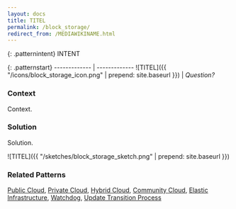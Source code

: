 ```yaml
---
layout: docs
title: TITEL
permalink: /block_storage/
redirect_from: /MEDIAWIKINAME.html
---
```


{: .patternintent}
INTENT

{: .patternstart}
------------- | -------------
![TITEL]({{ "/icons/block_storage_icon.png" | prepend: site.baseurl }})  | *Question?*

### Context

Context.

### Solution

Solution.
 
![TITEL]({{ "/sketches/block_storage_sketch.png" | prepend: site.baseurl }})

### Related Patterns
[Public Cloud](/public_cloud/), [Private Cloud](/private_cloud/), [Hybrid Cloud](/hybrid_cloud/), [Community Cloud](/community_cloud/), [Elastic Infrastructure](/elastic_infrastructure/), [Watchdog](/watchdog/), [Update Transition Process](/update_transition_process/)